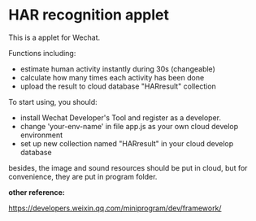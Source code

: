 # **HAR recognition applet**

This is a applet for Wechat.

Functions including:

+ estimate human activity instantly during 30s (changeable)
+ calculate how many times each activity has been done
+ upload the result to cloud database "HARresult" collection

 To start using, you should:

+ install Wechat Developer's Tool and register as a developer.
+ change 'your-env-name' in file app.js as your own cloud develop environment
+ set up new collection named "HARresult" in your cloud develop database

besides, the image and sound resources should be put in cloud, but for convenience, they are put in program folder.



**other reference:**

https://developers.weixin.qq.com/miniprogram/dev/framework/